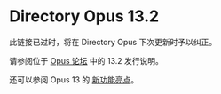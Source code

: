 # Directory Opus 13.2

此链接已过时，将在 Directory Opus 下次更新时予以纠正。

请参阅位于 [Opus 论坛](https://resource.dopus.com/t/directory-opus-13-2/48792?u=chaoses-ib) 中的 13.2 发行说明。

还可以参阅 Opus 13 的 [新功能亮点](/Manual/release_history/opus13/README.zh.md)。